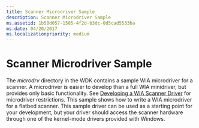 ```yaml
---
title: Scanner Microdriver Sample
description: Scanner Microdriver Sample
ms.assetid: 1b50d057-1585-4f2d-b3dc-0d5cad5533ba
ms.date: 04/20/2017
ms.localizationpriority: medium
---
```


# Scanner Microdriver Sample





The *microdrv* directory in the WDK contains a sample WIA microdriver for a scanner. A microdriver is easier to develop than a full WIA minidriver, but provides only basic functionality. See [Developing a WIA Scanner Driver](developing-a-wia-scanner-driver.md) for microdriver restrictions. This sample shows how to write a WIA microdriver for a flatbed scanner. This sample driver can be used as a starting point for your development, but your driver should access the scanner hardware through one of the kernel-mode drivers provided with Windows.

 

 





